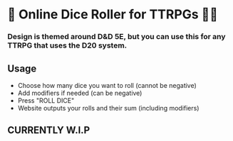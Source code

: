 # 🎲 Online Dice Roller for TTRPGs 🧙‍♂️
### Design is themed around D&D 5E, but you can use this for any TTRPG that uses the D20 system.

## Usage
- Choose how many dice you want to roll (cannot be negative)
- Add modifiers if needed (can be negative)
- Press "ROLL DICE"
- Website outputs your rolls and their sum (including modifiers)

## CURRENTLY W.I.P

